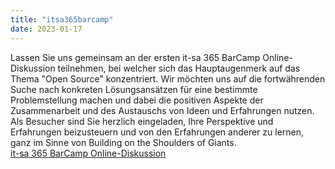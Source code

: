 ```yaml
---
title: "itsa365barcamp"
date: 2023-01-17
---  
```

Lassen Sie uns gemeinsam an der ersten it-sa 365 BarCamp Online-Diskussion teilnehmen, bei welcher sich das Hauptaugenmerk auf das Thema "Open Source" konzentriert. Wir möchten uns auf die fortwährenden Suche nach konkreten Lösungsansätzen für eine bestimmte Problemstellung machen und dabei die positiven Aspekte der Zusammenarbeit und des Austauschs von Ideen und Erfahrungen nutzen. Als Besucher sind Sie herzlich eingeladen, Ihre Perspektive und Erfahrungen beizusteuern und von den Erfahrungen anderer zu lernen, ganz im Sinne von Building on the Shoulders of Giants.  
[it-sa 365 BarCamp Online-Diskussion](https://www.linkedin.com/posts/gabrielkunzer_opensourcesoftware-itsa365-activity-7021177138749800450-s7Ay?utm_source=share&utm_medium=member_desktop)  
